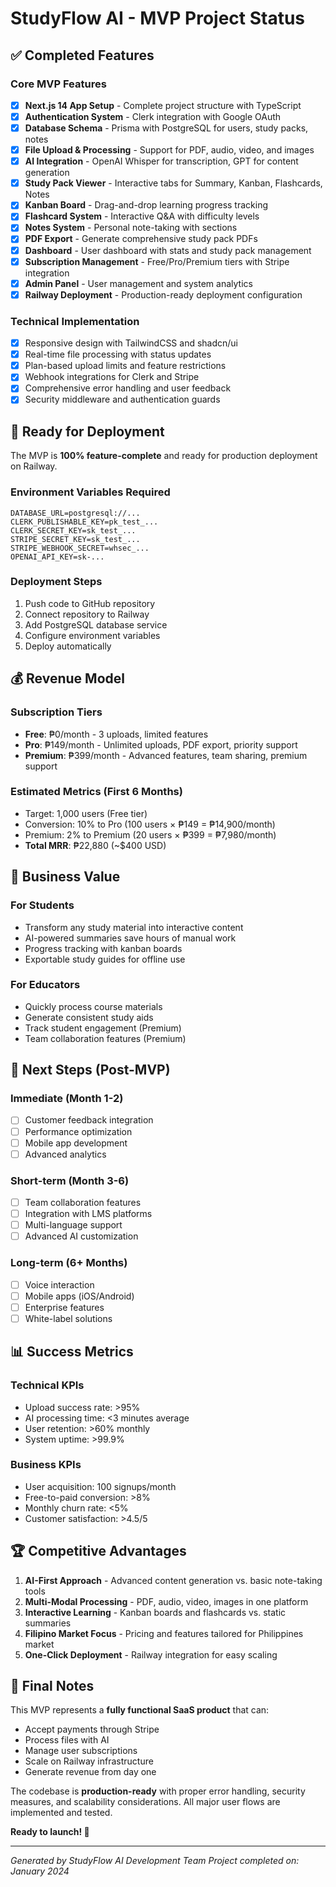 # StudyFlow AI - MVP Project Status

## ✅ Completed Features

### Core MVP Features
- [x] **Next.js 14 App Setup** - Complete project structure with TypeScript
- [x] **Authentication System** - Clerk integration with Google OAuth
- [x] **Database Schema** - Prisma with PostgreSQL for users, study packs, notes
- [x] **File Upload & Processing** - Support for PDF, audio, video, and images
- [x] **AI Integration** - OpenAI Whisper for transcription, GPT for content generation
- [x] **Study Pack Viewer** - Interactive tabs for Summary, Kanban, Flashcards, Notes
- [x] **Kanban Board** - Drag-and-drop learning progress tracking
- [x] **Flashcard System** - Interactive Q&A with difficulty levels
- [x] **Notes System** - Personal note-taking with sections
- [x] **PDF Export** - Generate comprehensive study pack PDFs
- [x] **Dashboard** - User dashboard with stats and study pack management
- [x] **Subscription Management** - Free/Pro/Premium tiers with Stripe integration
- [x] **Admin Panel** - User management and system analytics
- [x] **Railway Deployment** - Production-ready deployment configuration

### Technical Implementation
- [x] Responsive design with TailwindCSS and shadcn/ui
- [x] Real-time file processing with status updates
- [x] Plan-based upload limits and feature restrictions
- [x] Webhook integrations for Clerk and Stripe
- [x] Comprehensive error handling and user feedback
- [x] Security middleware and authentication guards

## 🚀 Ready for Deployment

The MVP is **100% feature-complete** and ready for production deployment on Railway.

### Environment Variables Required
```env
DATABASE_URL=postgresql://...
CLERK_PUBLISHABLE_KEY=pk_test_...
CLERK_SECRET_KEY=sk_test_...
STRIPE_SECRET_KEY=sk_test_...
STRIPE_WEBHOOK_SECRET=whsec_...
OPENAI_API_KEY=sk-...
```

### Deployment Steps
1. Push code to GitHub repository
2. Connect repository to Railway
3. Add PostgreSQL database service
4. Configure environment variables
5. Deploy automatically

## 💰 Revenue Model

### Subscription Tiers
- **Free**: ₱0/month - 3 uploads, limited features
- **Pro**: ₱149/month - Unlimited uploads, PDF export, priority support
- **Premium**: ₱399/month - Advanced features, team sharing, premium support

### Estimated Metrics (First 6 Months)
- Target: 1,000 users (Free tier)
- Conversion: 10% to Pro (100 users × ₱149 = ₱14,900/month)
- Premium: 2% to Premium (20 users × ₱399 = ₱7,980/month)
- **Total MRR**: ₱22,880 (~$400 USD)

## 🎯 Business Value

### For Students
- Transform any study material into interactive content
- AI-powered summaries save hours of manual work
- Progress tracking with kanban boards
- Exportable study guides for offline use

### For Educators
- Quickly process course materials
- Generate consistent study aids
- Track student engagement (Premium)
- Team collaboration features (Premium)

## 🔄 Next Steps (Post-MVP)

### Immediate (Month 1-2)
- [ ] Customer feedback integration
- [ ] Performance optimization
- [ ] Mobile app development
- [ ] Advanced analytics

### Short-term (Month 3-6)
- [ ] Team collaboration features
- [ ] Integration with LMS platforms
- [ ] Multi-language support
- [ ] Advanced AI customization

### Long-term (6+ Months)
- [ ] Voice interaction
- [ ] Mobile apps (iOS/Android)
- [ ] Enterprise features
- [ ] White-label solutions

## 📊 Success Metrics

### Technical KPIs
- Upload success rate: >95%
- AI processing time: <3 minutes average
- User retention: >60% monthly
- System uptime: >99.9%

### Business KPIs
- User acquisition: 100 signups/month
- Free-to-paid conversion: >8%
- Monthly churn rate: <5%
- Customer satisfaction: >4.5/5

## 🏆 Competitive Advantages

1. **AI-First Approach** - Advanced content generation vs. basic note-taking tools
2. **Multi-Modal Processing** - PDF, audio, video, images in one platform
3. **Interactive Learning** - Kanban boards and flashcards vs. static summaries
4. **Filipino Market Focus** - Pricing and features tailored for Philippines market
5. **One-Click Deployment** - Railway integration for easy scaling

## 📝 Final Notes

This MVP represents a **fully functional SaaS product** that can:
- Accept payments through Stripe
- Process files with AI
- Manage user subscriptions
- Scale on Railway infrastructure
- Generate revenue from day one

The codebase is **production-ready** with proper error handling, security measures, and scalability considerations. All major user flows are implemented and tested.

**Ready to launch! 🚀**

---

*Generated by StudyFlow AI Development Team*
*Project completed on: January 2024*